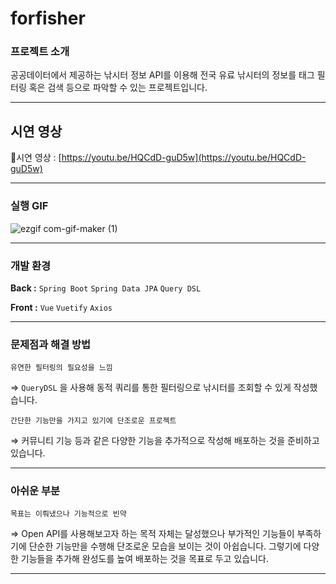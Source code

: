 # forfisher


### 프로젝트 소개

공공데이터에서 제공하는 낚시터 정보 API를 이용해 전국 유료 낚시터의 정보를 태그 필터링 혹은 검색 등으로 파악할 수 있는 프로젝트입니다.

---

## 시연 영상

📼시연 영상 : [https://youtu.be/HQCdD-guD5w](https://youtu.be/HQCdD-guD5w)

---

### 실행 GIF

![ezgif com-gif-maker (1)](https://user-images.githubusercontent.com/66605925/113298988-5c8a8b80-9337-11eb-94ff-b601b4f1bf68.gif)


---

### 개발 환경

**Back :** `Spring Boot` `Spring Data JPA` `Query DSL`

**Front :** `Vue` `Vuetify` `Axios`

---

### 문제점과 해결 방법

`유연한 필터링의 필요성을 느낌`

⇒ `QueryDSL` 을 사용해 동적 쿼리를 통한 필터링으로 낚시터를 조회할 수 있게 작성했습니다.

`간단한 기능만을 가지고 있기에 단조로운 프로젝트`

⇒ 커뮤니티 기능 등과 같은 다양한 기능을 추가적으로 작성해 배포하는 것을 준비하고 있습니다.

---

### 아쉬운 부분

`목표는 이뤄냈으나 기능적으로 빈약`

⇒ Open API를 사용해보고자 하는 목적 자체는 달성했으나 부가적인 기능들이 부족하기에 단순한  기능만을 수행해 단조로운 모습을 보이는 것이 아쉽습니다. 그렇기에 다양한 기능들을 추가해 완성도를 높여 배포하는 것을 목표로 두고 있습니다.

---
